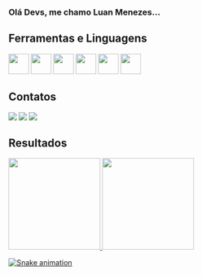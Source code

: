 ### Olá Devs, me chamo Luan Menezes...

## Ferramentas e Linguagens

<img src="https://cdn.jsdelivr.net/gh/devicons/devicon/icons/html5/html5-original-wordmark.svg" width="40" height="40"/> <img src="https://cdn.jsdelivr.net/gh/devicons/devicon/icons/css3/css3-original.svg" width="40" height="40"/> <img src="https://cdn.jsdelivr.net/gh/devicons/devicon/icons/tailwindcss/tailwindcss-original-wordmark.svg" width="40" height="40"/> <img src="https://cdn.jsdelivr.net/gh/devicons/devicon/icons/javascript/javascript-original.svg" width="40" height="40"/>
<img src="https://cdn.jsdelivr.net/gh/devicons/devicon/icons/bootstrap/bootstrap-original.svg" width="40" height="40"/> <img src="https://cdn.jsdelivr.net/gh/devicons/devicon/icons/react/react-original.svg" width="40" height="40"/>

## Contatos

<div>
<a href="https://www.youtube.com/channel/UCDAci4wi6djWCAOaokcx_uw" target="_blank"><img src="https://img.shields.io/badge/YouTube-FF0000?style=for-the-badge&logo=youtube&logoColor=white" target="_blank"></a>
<a href="https://instagram.com/pyguia" target="_blank"><img src="https://img.shields.io/badge/-Instagram-%23E4405F?style=for-the-badge&logo=instagram&logoColor=white" target="_blank"></a>
<a href = "mailto:luanjosestael1055@gmail.com"><img src="https://img.shields.io/badge/Gmail-D14836?style=for-the-badge&logo=gmail&logoColor=white" target="_blank"></a>
</div>

## Resultados

<div>
<a href="https://github.com/luanmenezesbr">
<img height="180em" src="https://github-readme-stats.vercel.app/api/top-langs/?username=luanmenezesbr&layout=compact&langs_count=7&theme=dracula"/>
<img height="180em" src="https://github-readme-stats.vercel.app/api?username=luanmenezesbr&show_icons=true&theme=dracula&include_all_commits=true&count_private=true"/>
</div>
  
![Snake animation](https://github.com/luanmenezesbr/luanmenezesbr/blob/output/github-contribution-grid-snake.svg)
